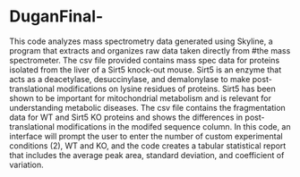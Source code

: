 # DuganFinal-

This code analyzes mass spectrometry data generated using Skyline,
a program that extracts and organizes raw data taken directly from
#the mass spectrometer. The csv file provided contains mass spec data
for proteins isolated from the liver of a Sirt5 knock-out mouse.
Sirt5 is an enzyme that acts as a deacetylase, desuccinylase, and demalonylase
to make post-translational modifications on lysine residues of proteins.
Sirt5 has been shown to be important for mitochondrial metabolism
and is relevant for understanding metabolic diseases.
The csv file contains the fragmentation data for WT and Sirt5 KO proteins
and shows the differences in post-translational modifications in the
modifed sequence column. In this code, an interface will prompt the user to enter 
the number of custom experimental conditions (2), WT and KO, 
and the code creates a tabular statistical report that includes the average
peak area, standard deviation, and coefficient of variation.
